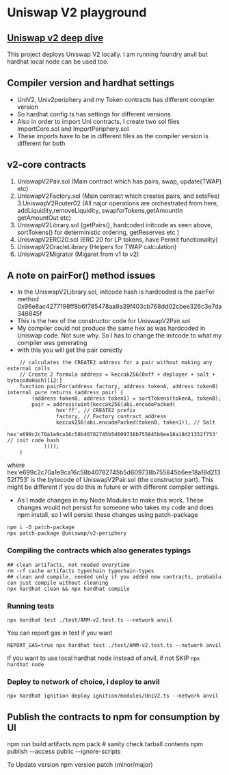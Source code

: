 # Uniswap V2 playground

## [Uniswap v2 deep dive](./Uniswap.md)  

This project deploys Uniswap V2 locally. I am running foundry anvil but hardhat local node can be used too.



## Compiler version and hardhat settings 
- UniV2, Univ2periphery and my Token contracts has different compiler version
- So hardhat.config.ts has settings for different versions
- Also in order to import Uni contracts, I create two sol files ImportCore.sol and ImportPeriphery.sol
- These imports have to be in different files as the compiler version is different for both


## v2-core contracts

1. UniswapV2Pair.sol (Main contract which has pairs, swap, update(TWAP) etc)
2. UniswapV2Factory.sol (Main contract which creates pairs, and setsFee)
3.UniswapV2Router02 (All najor operations are orchestrated from here, addLiquidity,removeLiquidity, swapforTokens,getAmountIn getAmountOut etc) 
4. UniswapV2Library.sol (getPairs(), hardcoded initcode as seen above, sortTokens() for deterministic ordering, getReserves etc )
5. UniswapV2ERC20.sol (ERC 20 for LP tokens, have Permit functionality)  
6. UniswapV2OracleLibrary (Helpers for TWAP calculation)
7. UniswapV2Migrator (Migaret from v1 to v2)






## A note on pairFor() method issues
- In the UniswapV2Library.sol, initcode hash is hardcoded is the pairFor method 0x96e8ac4277198ff8b6f785478aa9a39f403cb768dd02cbee326c3e7da348845f
- This is the hex of the constructor code for UniswapV2Pair.sol
- My compiler could not produce the same hex as was hardcoded in Uniswap code. Not sure why. So I has to change the initcode to what my compiler was generating
- with this you will get the pair corectly
```shell
    // calculates the CREATE2 address for a pair without making any external calls
    // Create 2 formula address = keccak256(0xff + deployer + salt + bytecodeHash)[12:]
    function pairFor(address factory, address tokenA, address tokenB) internal pure returns (address pair) {
        (address token0, address token1) = sortTokens(tokenA, tokenB);
        pair = address(uint(keccak256(abi.encodePacked(
                hex'ff', // CREATE2 prefix
                factory, // Factory contract address
                keccak256(abi.encodePacked(token0, token1)), // Salt
                hex'e699c2c70a1e9ca16c58b40782745b5d609738b755845b6ee18a18d21352f753' // init code hash
            ))));
    }
```
where hex'e699c2c70a1e9ca16c58b40782745b5d609738b755845b6ee18a18d21352f753' is the bytecode of UniswapV2Pair.sol (the constructor part). 
This might be different if you do this in future or with different compiler settings.


- As I made changes in my Node Modules to make this work. These changes would not persist for someone who takes my code and does npm install, so I will persist these changes using patch-package
```shell
npm i -D patch-package
npx patch-package @uniswap/v2-periphery
```

### Compiling the contracts which also generates typings
```shell
## clean artifacts, not needed everytime
rm -rf cache artifacts typechain typechain-types
## clean and compile, needed only if you added new contracts, probablu can just compile without cleaning
npx hardhat clean && npx hardhat compile    
```

### Running tests
```shell
npx hardhat test ./test/AMM-v2.test.ts --network anvil  
```

You can report gas in test if you want
```
REPORT_GAS=true npx hardhat test ./test/AMM-v2.test.ts --network anvil  
```

If you want to use local hardhat node instead of anvil, if not SKIP
```npx hardhat node```


### Deploy to network of choice, i deploy to anvil

```npx hardhat ignition deploy ignition/modules/UniV2.ts --network anvil```




## Publish the contracts to npm for consumption by UI

npm run build:artifacts
npm pack          # sanity check tarball contents
npm publish --access public --ignore-scripts



To Update version
npm version patch (minor/major)